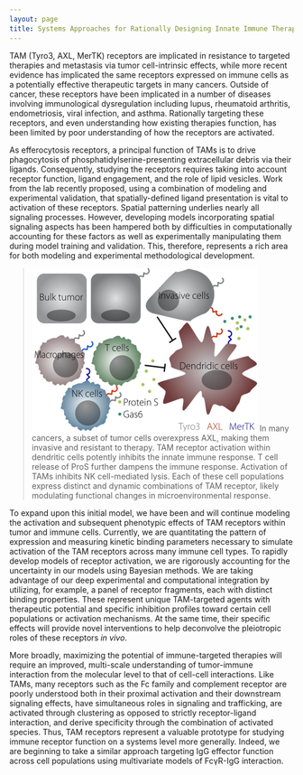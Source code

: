 ```yaml
---
layout: page
title: Systems Approaches for Rationally Designing Innate Immune Therapies
---
```


TAM (Tyro3, AXL, MerTK) receptors are implicated in resistance to targeted therapies and metastasis via tumor cell-intrinsic effects, while more recent evidence has implicated the same receptors expressed on immune cells as a potentially effective therapeutic targets in many cancers. Outside of cancer, these receptors have been implicated in a number of diseases involving immunological dysregulation including lupus, rheumatoid arthritis, endometriosis, viral infection, and asthma. Rationally targeting these receptors, and even understanding how existing therapies function, has been limited by poor understanding of how the receptors are activated.

As efferocytosis receptors, a principal function of TAMs is to drive phagocytosis of phosphatidylserine-presenting extracellular debris via their ligands. Consequently, studying the receptors requires taking into account receptor function, ligand engagement, and the role of lipid vesicles. Work from the lab recently proposed, using a combination of modeling and experimental validation, that spatially-defined ligand presentation is vital to activation of these receptors. Spatial patterning underlies nearly all signaling processes. However, developing models incorporating spatial signaling aspects has been hampered both by difficulties in computationally accounting for these factors as well as experimentally manipulating them during model training and validation. This, therefore, represents a rich area for both modeling and experimental methodological development.

> <img src="/public/images/TAM.png" width="400px" />  
> In many cancers, a subset of tumor cells overexpress AXL, making them invasive and resistant to therapy. TAM receptor activation within dendritic cells potently inhibits the innate immune response. T cell release of ProS further dampens the immune response. Activation of TAMs inhibits NK cell-mediated lysis. Each of these cell populations express distinct and dynamic combinations of TAM receptor, likely modulating functional changes in microenvironmental response.

To expand upon this initial model, we have been and will continue modeling the activation and subsequent phenotypic effects of TAM receptors within tumor and immune cells. Currently, we are quantitating the pattern of expression and measuring kinetic binding parameters necessary to simulate activation of the TAM receptors across many immune cell types. To rapidly develop models of receptor activation, we are rigorously accounting for the uncertainty in our models using Bayesian methods. We are taking advantage of our deep experimental and computational integration by utilizing, for example, a panel of receptor fragments, each with distinct binding properties. These represent unique TAM-targeted agents with therapeutic potential and specific inhibition profiles toward certain cell populations or activation mechanisms. At the same time, their specific effects will provide novel interventions to help deconvolve the pleiotropic roles of these receptors *in vivo*.

More broadly, maximizing the potential of immune-targeted therapies will require an improved, multi-scale understanding of tumor-immune interaction from the molecular level to that of cell-cell interactions. Like TAMs, many receptors such as the Fc family and complement receptor are poorly understood both in their proximal activation and their downstream signaling effects, have simultaneous roles in signaling and trafficking, are activated through clustering as opposed to strictly receptor-ligand interaction, and derive specificity through the combination of activated species. Thus, TAM receptors represent a valuable prototype for studying immune receptor function on a systems level more generally. Indeed, we are beginning to take a similar approach targeting IgG effector function across cell populations using multivariate models of FcγR-IgG interaction.
